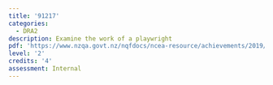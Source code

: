 ```yaml
---
title: '91217'
categories:
  - DRA2
description: Examine the work of a playwright
pdf: 'https://www.nzqa.govt.nz/nqfdocs/ncea-resource/achievements/2019/as91217.pdf'
level: '2'
credits: '4'
assessment: Internal
---
```


